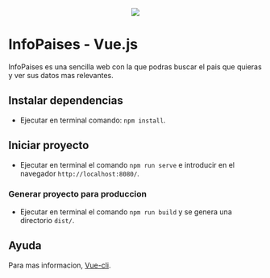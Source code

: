 <p align="center">
  <a href="https://www.buymeacoffee.com/cmur"><img src="https://img.buymeacoffee.com/button-api/?text=Buy me a coffee&emoji=&slug=cmur&button_colour=FFDD00&font_colour=000000&font_family=Cookie&outline_colour=000000&coffee_colour=ffffff"></a>
</p>

# InfoPaises - Vue.js

InfoPaises es una sencilla web con la que podras buscar el pais que quieras y ver sus datos mas relevantes.

## Instalar dependencias
- Ejecutar en terminal comando: `npm install`.

## Iniciar proyecto
- Ejecutar en terminal el comando `npm run serve` e introducir en el navegador `http://localhost:8080/`.

### Generar proyecto para produccion
- Ejecutar en terminal el comando `npm run build` y se genera una directorio `dist/`.

## Ayuda
Para mas informacion, [Vue-cli](https://cli.vuejs.org/config/).


